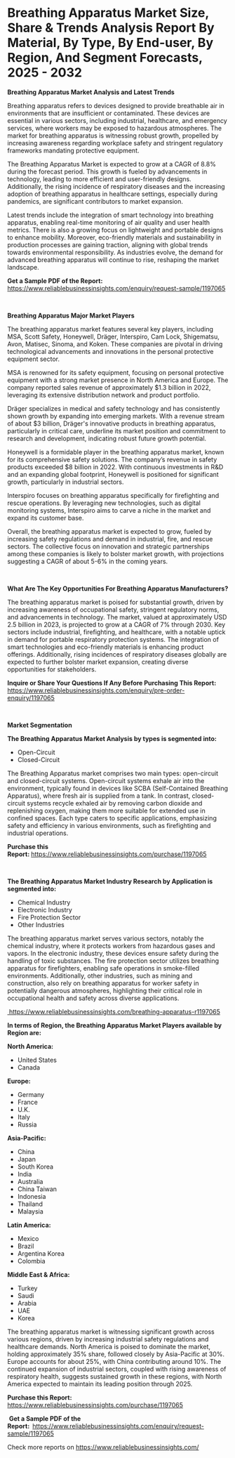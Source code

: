 <p><h1>Breathing Apparatus Market Size, Share & Trends Analysis Report By Material, By Type, By End-user, By Region, And Segment Forecasts, 2025 - 2032</h1></p><p><strong>Breathing Apparatus Market Analysis and Latest Trends</strong></p>
<p><p>Breathing apparatus refers to devices designed to provide breathable air in environments that are insufficient or contaminated. These devices are essential in various sectors, including industrial, healthcare, and emergency services, where workers may be exposed to hazardous atmospheres. The market for breathing apparatus is witnessing robust growth, propelled by increasing awareness regarding workplace safety and stringent regulatory frameworks mandating protective equipment.</p><p>The Breathing Apparatus Market is expected to grow at a CAGR of 8.8% during the forecast period. This growth is fueled by advancements in technology, leading to more efficient and user-friendly designs. Additionally, the rising incidence of respiratory diseases and the increasing adoption of breathing apparatus in healthcare settings, especially during pandemics, are significant contributors to market expansion. </p><p>Latest trends include the integration of smart technology into breathing apparatus, enabling real-time monitoring of air quality and user health metrics. There is also a growing focus on lightweight and portable designs to enhance mobility. Moreover, eco-friendly materials and sustainability in production processes are gaining traction, aligning with global trends towards environmental responsibility. As industries evolve, the demand for advanced breathing apparatus will continue to rise, reshaping the market landscape.</p></p>
<p><strong>Get a Sample PDF of the Report:&nbsp;</strong> <a href="https://www.reliablebusinessinsights.com/enquiry/request-sample/1197065?utm_campaign=3350&utm_medium=2&utm_source=Github&utm_content=ia&utm_term=10042025&utm_id=breathing-apparatus">https://www.reliablebusinessinsights.com/enquiry/request-sample/1197065</a></p>
<p>&nbsp;</p>
<p><strong>Breathing Apparatus Major Market Players</strong></p>
<p><p>The breathing apparatus market features several key players, including MSA, Scott Safety, Honeywell, Dräger, Interspiro, Cam Lock, Shigematsu, Avon, Matisec, Sinoma, and Koken. These companies are pivotal in driving technological advancements and innovations in the personal protective equipment sector.</p><p>MSA is renowned for its safety equipment, focusing on personal protective equipment with a strong market presence in North America and Europe. The company reported sales revenue of approximately $1.3 billion in 2022, leveraging its extensive distribution network and product portfolio.</p><p>Dräger specializes in medical and safety technology and has consistently shown growth by expanding into emerging markets. With a revenue stream of about $3 billion, Dräger's innovative products in breathing apparatus, particularly in critical care, underline its market position and commitment to research and development, indicating robust future growth potential.</p><p>Honeywell is a formidable player in the breathing apparatus market, known for its comprehensive safety solutions. The company’s revenue in safety products exceeded $8 billion in 2022. With continuous investments in R&D and an expanding global footprint, Honeywell is positioned for significant growth, particularly in industrial sectors.</p><p>Interspiro focuses on breathing apparatus specifically for firefighting and rescue operations. By leveraging new technologies, such as digital monitoring systems, Interspiro aims to carve a niche in the market and expand its customer base.</p><p>Overall, the breathing apparatus market is expected to grow, fueled by increasing safety regulations and demand in industrial, fire, and rescue sectors. The collective focus on innovation and strategic partnerships among these companies is likely to bolster market growth, with projections suggesting a CAGR of about 5-6% in the coming years.</p></p>
<p>&nbsp;</p>
<p><strong>What Are The Key Opportunities For Breathing Apparatus Manufacturers?</strong></p>
<p><p>The breathing apparatus market is poised for substantial growth, driven by increasing awareness of occupational safety, stringent regulatory norms, and advancements in technology. The market, valued at approximately USD 2.5 billion in 2023, is projected to grow at a CAGR of 7% through 2030. Key sectors include industrial, firefighting, and healthcare, with a notable uptick in demand for portable respiratory protection systems. The integration of smart technologies and eco-friendly materials is enhancing product offerings. Additionally, rising incidences of respiratory diseases globally are expected to further bolster market expansion, creating diverse opportunities for stakeholders.</p></p>
<p><strong>Inquire or Share Your Questions If Any Before Purchasing This Report:</strong> <a href="https://www.reliablebusinessinsights.com/enquiry/pre-order-enquiry/1197065?utm_campaign=3350&utm_medium=2&utm_source=Github&utm_content=ia&utm_term=10042025&utm_id=breathing-apparatus">https://www.reliablebusinessinsights.com/enquiry/pre-order-enquiry/1197065</a></p>
<p>&nbsp;</p>
<p><strong>Market Segmentation</strong></p>
<p><strong>The Breathing Apparatus Market Analysis by types is segmented into:</strong></p>
<p><ul><li>Open-Circuit</li><li>Closed-Circuit</li></ul></p>
<p><p>The Breathing Apparatus market comprises two main types: open-circuit and closed-circuit systems. Open-circuit systems exhale air into the environment, typically found in devices like SCBA (Self-Contained Breathing Apparatus), where fresh air is supplied from a tank. In contrast, closed-circuit systems recycle exhaled air by removing carbon dioxide and replenishing oxygen, making them more suitable for extended use in confined spaces. Each type caters to specific applications, emphasizing safety and efficiency in various environments, such as firefighting and industrial operations.</p></p>
<p><strong>Purchase this Report:&nbsp;</strong><a href="https://www.reliablebusinessinsights.com/purchase/1197065?utm_campaign=3350&utm_medium=2&utm_source=Github&utm_content=ia&utm_term=10042025&utm_id=breathing-apparatus">https://www.reliablebusinessinsights.com/purchase/1197065</a></p>
<p>&nbsp;</p>
<p><strong>The Breathing Apparatus Market Industry Research by Application is segmented into:</strong></p>
<p><ul><li>Chemical Industry</li><li>Electronic Industry</li><li>Fire Protection Sector</li><li>Other Industries</li></ul></p>
<p><p>The breathing apparatus market serves various sectors, notably the chemical industry, where it protects workers from hazardous gases and vapors. In the electronic industry, these devices ensure safety during the handling of toxic substances. The fire protection sector utilizes breathing apparatus for firefighters, enabling safe operations in smoke-filled environments. Additionally, other industries, such as mining and construction, also rely on breathing apparatus for worker safety in potentially dangerous atmospheres, highlighting their critical role in occupational health and safety across diverse applications.</p></p>
<p><a href="https://www.reliablebusinessinsights.com/breathing-apparatus-r1197065?utm_campaign=3350&utm_medium=2&utm_source=Github&utm_content=ia&utm_term=10042025&utm_id=breathing-apparatus">&nbsp;https://www.reliablebusinessinsights.com/breathing-apparatus-r1197065</a></p>
<p><strong>In terms of Region, the Breathing Apparatus Market Players available by Region are:</strong></p>
<p>
    <p> <strong> North America: </strong>
        <ul>
            <li>United States</li>
            <li>Canada</li>
        </ul>
        </p> 
    <p> <strong> Europe: </strong>
        <ul>
            <li>Germany</li>
            <li>France</li>
            <li>U.K.</li>
            <li>Italy</li>
            <li>Russia</li>
        </ul>
        </p> 
    <p> <strong> Asia-Pacific: </strong>
        <ul>
            <li>China</li>
            <li>Japan</li>
            <li>South Korea</li>
            <li>India</li>
            <li>Australia</li>
            <li>China Taiwan</li>
            <li>Indonesia</li>
            <li>Thailand</li>
            <li>Malaysia</li>
        </ul>
        </p> 
    <p> <strong> Latin America: </strong>
        <ul>
            <li>Mexico</li>
            <li>Brazil</li>
            <li>Argentina Korea</li>
            <li>Colombia</li>
        </ul>
        </p> 
    <p> <strong> Middle East & Africa: </strong>
        <ul>
            <li>Turkey</li>
            <li>Saudi</li>
            <li>Arabia</li>
            <li>UAE</li>
            <li>Korea</li>
        </ul>
    </p>
    </p>
<p><p>The breathing apparatus market is witnessing significant growth across various regions, driven by increasing industrial safety regulations and healthcare demands. North America is poised to dominate the market, holding approximately 35% share, followed closely by Asia-Pacific at 30%. Europe accounts for about 25%, with China contributing around 10%. The continued expansion of industrial sectors, coupled with rising awareness of respiratory health, suggests sustained growth in these regions, with North America expected to maintain its leading position through 2025.</p></p>
<p><strong>Purchase this Report: </strong><a href="https://www.reliablebusinessinsights.com/purchase/1197065?utm_campaign=3350&utm_medium=2&utm_source=Github&utm_content=ia&utm_term=10042025&utm_id=breathing-apparatus">https://www.reliablebusinessinsights.com/purchase/1197065</a></p>
<p>&nbsp;<strong>Get a Sample PDF of the Report:&nbsp;&nbsp;</strong><a href="https://www.reliablebusinessinsights.com/enquiry/request-sample/1197065?utm_campaign=3350&utm_medium=2&utm_source=Github&utm_content=ia&utm_term=10042025&utm_id=breathing-apparatus">https://www.reliablebusinessinsights.com/enquiry/request-sample/1197065</a></p>
<p><strong></strong></p>
<p>Check more reports on <a href="https://www.reliablebusinessinsights.com/?utm_campaign=3350&utm_medium=2&utm_source=Github&utm_content=ia&utm_term=10042025&utm_id=breathing-apparatus">https://www.reliablebusinessinsights.com/</a></p>
